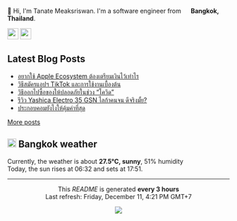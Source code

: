 <p>👋 Hi, I'm Tanate Meaksriswan. I'm a software engineer from <img src="https://image.flaticon.com/icons/svg/323/323281.svg" width="14"/> <b>Bangkok, Thailand</b>.</p>
<p><a href="https://www.linkedin.com/in/ipiranhaa"><img src="https://img.shields.io/badge/linkedin-%230077B5.svg?&style=for-the-badge&logo=linkedin&logoColor=white" height=25></a> <a href="https://medium.com/@ipiranhaa"><img src="https://img.shields.io/badge/medium-%2312100E.svg?&style=for-the-badge&logo=medium&logoColor=white" height=25></a></p>
<h2>Latest Blog Posts</h2>
<ul><li><a href=https://kitchenrai.com/apple-ecosystem-pricing/>อยากใช้ Apple Ecosystem ต้องเตรียมเงินไว้เท่าไร</a></li><li><a href=https://kitchenrai.com/tiktok-guide-book/>วิธีสมัครแอปฯ TikTok และการใช้งานเบื้องต้น</a></li><li><a href=https://kitchenrai.com/how-to-going-outside-safe-due-covid/>วิธีออกไปซื้อของให้ปลอดภัยในช่วง “โควิด”</a></li><li><a href=https://kitchenrai.com/yashica-electro-35-gsn-review/>รีวิว Yashica Electro 35 GSN ไลก้าคนจน ดีจริงมั้ย?</a></li><li><a href=https://kitchenrai.com/diy-worth-pc/>ประกอบคอมยังไงให้คุ้มค่าที่สุด</a></li></ul>
<a href=https://www.kitchenrai.com target="_blank">More posts</a>
<h2><img src="https://image.flaticon.com/icons/svg/909/909143.svg" width="20"/> Bangkok weather</h2>
<p>Currently, the weather is about <b>27.5°C, sunny</b>, 51% humidity<br>
Today, the sun rises at 06:32 and sets at 17:51.</p>
<hr>
<p align="center">This <i>README</i> is generated <b>every 3 hours</b><br>Last refresh: Friday, December 11, 4:21 PM GMT+7
<p align="center"><img src="https://github.com/ipiranhaa/ipiranhaa/workflows/README%20build/badge.svg" /></p>